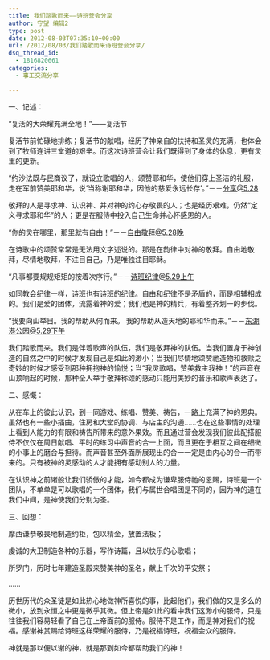 ```yaml
---
title: 我们踏歌而来——诗班营会分享
author: 守望 编辑2
type: post
date: 2012-08-03T07:35:10+00:00
url: /2012/08/03/我们踏歌而来诗班营会分享/
dsq_thread_id:
  - 1816820661
categories:
  - 事工交流分享

---
```

一、记述：

“复活的大荣耀充满全地！”——复活节

复活节前忙碌地排练；复活节的献唱，经历了神亲自的扶持和圣灵的充满，也体会到了牧师连讲三堂道的艰辛。而这次诗班营会让我们既得到了身体的休息，更有灵里的更新。

“约沙法既与民商议了，就设立歌唱的人，颂赞耶和华，使他们穿上圣洁的礼服，走在军前赞美耶和华，说‘当称谢耶和华，因他的慈爱永远长存’。”－－分享@5.28

敬拜的人是寻求神、认识神、并对神的约心存敬畏的人；也是经历艰难，仍然“定义寻求耶和华”的人；更是在服侍中投入自己生命并心怀感恩的人。

“你的灵在哪里，那里就有自由！”－－自由敬拜@5.28晚

在诗歌中的颂赞常常是无法用文字述说的。那是在韵律中对神的敬拜。自由地敬拜，尽情地敬拜，不注目自己，乃是唯独注目耶稣。

“凡事都要规规矩矩的按着次序行。”－－诗班纪律@5.29上午

如同教会纪律一样，诗班也有诗班的纪律。自由和纪律不是矛盾的，而是相辅相成的。我们是爱的团体，流露着神的爱；我们也是神的精兵，有着整齐划一的步伐。

“我要向山举目。我的帮助从何而来。 我的帮助从造天地的耶和华而来。”－－东湖港公园@5.29下午

我们踏歌而来。我们是伴着歌声的队伍，我们是敬拜神的队伍。当我们置身于神创造的自然之中的时候才发现自己是如此的渺小；当我们尽情地颂赞祂造物和救赎之奇妙的时候才感受到那种拥抱神的愉悦；当“我灵歌唱，赞美救主我神！”的声音在山顶响起的时候，那种全人举手敬拜称颂的感动只能用美妙的音乐和歌声表达了。

二、感慨：

从在车上的彼此认识，到一同游戏、练唱、赞美、祷告，一路上充满了神的恩典。虽然也有一些小插曲，住房和大堂的协调、与店主的沟通……也在这些事情的处理上看到人能力的有限和祷告所带来的意外果效。而且通过营会发现我们彼此配搭服侍不仅仅在周日献唱、平时的练习中声音的合一上面，而且更在于相互之间在细微的小事上的磨合与担待。而声音甚至外面所展现出的合一一定是由内心的合一而带来的。只有被神的灵感动的人才能拥有感动别人的力量。

在认识神之前诸般让我们骄傲的才能，如今都成为谦卑服侍祂的恩赐，诗班是一个团队，不单单是可以歌唱的一个团体，我们与属世合唱团是不同的，因为神的道在我们中间，是神使我们分别为圣。

三、回想：

摩西谦恭敬畏地制造约柜，包以精金，放置法板；

虔诚的大卫制造各种的乐器，写作诗篇，且以快乐的心歌唱；

所罗门，历时七年建造圣殿来赞美神的圣名，献上千次的平安祭；

……

历世历代的众圣徒是如此热心地做神所喜悦的事，比起他们，我们做的又是多么的微小，放到永恒之中更是微乎其微。但上帝是如此的看中我们这渺小的服侍，只是往往我们容易轻看了自己在上帝面前的服侍。服侍不是工作，而是神对我们的祝福。感谢神赏赐给诗班这样荣耀的服侍，乃是祝福诗班，祝福会众的服侍。

神就是那以便以谢的神，就是那到如今都帮助我们的神！